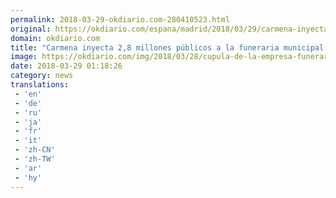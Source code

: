 ```yaml
---
permalink: 2018-03-29-okdiario.com-280410523.html
original: https://okdiario.com/espana/madrid/2018/03/29/carmena-inyecta-28-millones-publicos-funeraria-municipal-inflar-sus-beneficios-2035299
domain: okdiario.com
title: "Carmena inyecta 2,8 millones públicos a la funeraria municipal para inflar sus beneficios"
image: https://okdiario.com/img/2018/03/28/cupula-de-la-empresa-funeraria-de-madrid.-foto.-madrid.jpg
date: 2018-03-29 01:18:26
category: news
translations: 
 - 'en'
 - 'de'
 - 'ru'
 - 'ja'
 - 'fr'
 - 'it'
 - 'zh-CN'
 - 'zh-TW'
 - 'ar'
 - 'hy'
---
```



